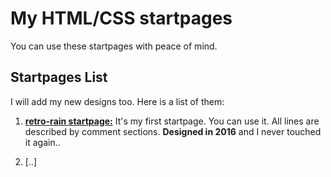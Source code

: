 # My HTML/CSS startpages
You can use these startpages with peace of mind.

## Startpages List
I will add my new designs too. Here is a list of them:

1. **[retro-rain startpage:](https://github.com/canelma/my-startpages/tree/master/retro-rain)**
It's my first startpage. You can use it. All lines are described by comment sections. **Designed in 2016** and I never touched it again..

2. [..]
